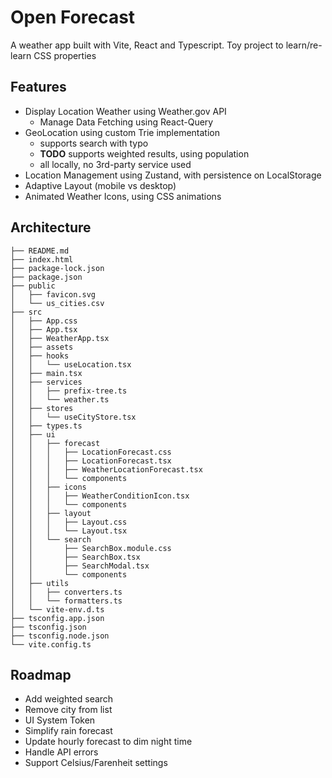 # Open Forecast

A weather app built with Vite, React and Typescript.
Toy project to learn/re-learn CSS properties

## Features

- Display Location Weather using Weather.gov API
  - Manage Data Fetching using React-Query
- GeoLocation using custom Trie implementation
  - supports search with typo
  - **TODO** supports weighted results, using population
  - all locally, no 3rd-party service used
- Location Management using Zustand, with persistence on LocalStorage
- Adaptive Layout (mobile vs desktop)
- Animated Weather Icons, using CSS animations

## Architecture

```
├── README.md
├── index.html
├── package-lock.json
├── package.json
├── public
│   ├── favicon.svg
│   └── us_cities.csv
├── src
│   ├── App.css
│   ├── App.tsx
│   ├── WeatherApp.tsx
│   ├── assets
│   ├── hooks
│   │   └── useLocation.tsx
│   ├── main.tsx
│   ├── services
│   │   ├── prefix-tree.ts
│   │   └── weather.ts
│   ├── stores
│   │   └── useCityStore.tsx
│   ├── types.ts
│   ├── ui
│   │   ├── forecast
│   │   │   ├── LocationForecast.css
│   │   │   ├── LocationForecast.tsx
│   │   │   ├── WeatherLocationForecast.tsx
│   │   │   └── components
│   │   ├── icons
│   │   │   ├── WeatherConditionIcon.tsx
│   │   │   └── components
│   │   ├── layout
│   │   │   ├── Layout.css
│   │   │   └── Layout.tsx
│   │   └── search
│   │       ├── SearchBox.module.css
│   │       ├── SearchBox.tsx
│   │       ├── SearchModal.tsx
│   │       └── components
│   ├── utils
│   │   ├── converters.ts
│   │   └── formatters.ts
│   └── vite-env.d.ts
├── tsconfig.app.json
├── tsconfig.json
├── tsconfig.node.json
└── vite.config.ts
```

## Roadmap

- Add weighted search
- Remove city from list
- UI System Token
- Simplify rain forecast
- Update hourly forecast to dim night time
- Handle API errors
- Support Celsius/Farenheit settings
